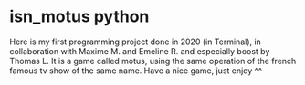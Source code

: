 # isn_motus python
Here is my first programming project done in 2020 (in Terminal), in collaboration with Maxime M. and Emeline R. and especially boost by Thomas L.
It is a game called motus, using the same operation of the french famous tv show of the same name.
Have a nice game, just enjoy ^^